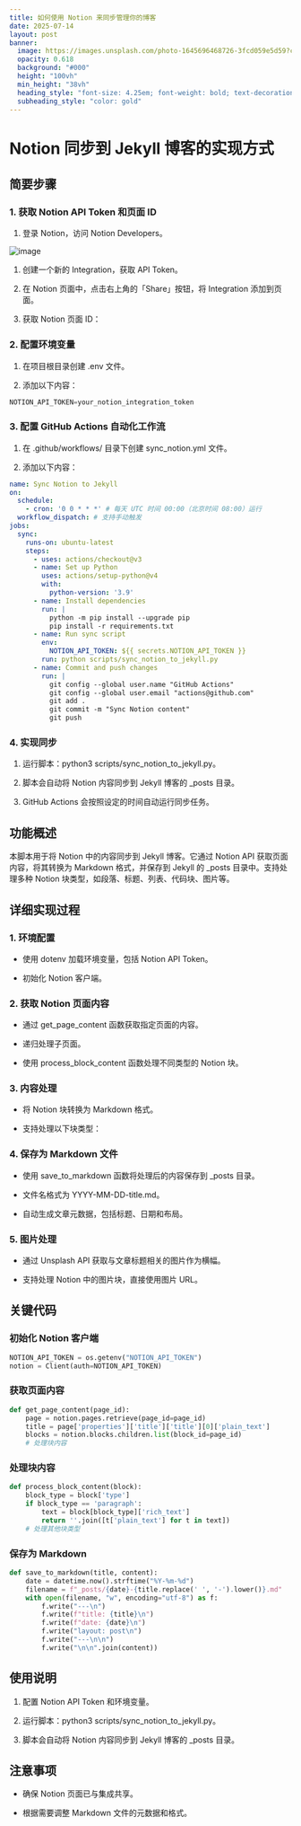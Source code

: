 ```yaml
---
title: 如何使用 Notion 来同步管理你的博客
date: 2025-07-14
layout: post
banner:
  image: https://images.unsplash.com/photo-1645696468726-3fcd059e5d59?crop=entropy&cs=tinysrgb&fit=max&fm=jpg&ixid=M3w2OTIwMzJ8MHwxfHJhbmRvbXx8fHx8fHx8fDE3NTI0NjgyMTd8&ixlib=rb-4.1.0&q=80&w=1080
  opacity: 0.618
  background: "#000"
  height: "100vh"
  min_height: "38vh"
  heading_style: "font-size: 4.25em; font-weight: bold; text-decoration: underline"
  subheading_style: "color: gold"
---
```


# Notion 同步到 Jekyll 博客的实现方式

## 简要步骤

### 1. 获取 Notion API Token 和页面 ID

1. 登录 Notion，访问 Notion Developers。

![image](https://prod-files-secure.s3.us-west-2.amazonaws.com/a7a0cc5a-89b9-4cda-8686-1fba0ca52f40/d19c1afe-dea5-4312-9333-786b0ba83054/image.png?X-Amz-Algorithm=AWS4-HMAC-SHA256&X-Amz-Content-Sha256=UNSIGNED-PAYLOAD&X-Amz-Credential=ASIAZI2LB4664QX7AIP7%2F20250714%2Fus-west-2%2Fs3%2Faws4_request&X-Amz-Date=20250714T044336Z&X-Amz-Expires=3600&X-Amz-Security-Token=IQoJb3JpZ2luX2VjEAoaCXVzLXdlc3QtMiJHMEUCIQCj%2BcrkxTIJV8O1fLV3fg%2FNSZnHVAu4%2FhoroYVFWqGCVwIgV1UWol%2FraVpH7xmtaLBQIXkqvNpkibC4KmOf1iQYiVsq%2FwMIIxAAGgw2Mzc0MjMxODM4MDUiDO%2Fxb%2FFUnu4pQ4nnuircAyn91%2BXpblqvHsOr3mHJJ%2F%2BilHAEy7ULQidNQLs567qiD5QaMsexlhJ0PO3cKxB1qu2hDDkM1m1wFDZ1jg1DgGanpxDhjmLlpolD8LnNewT9kUEckVIRwNEsRbCV42JVYHLZUfqYmCWvyXDuF%2Fcm3e7tjyVEDaOARAd1HGwON2zXZSwjTsE08wbXMf0iyTcjFGAMx7Dy4Sia9DEfvWIG36vJL7L6DOONKqo4snZQoCG7zTBoP%2B7ItSuJaFszgkUnFJW8u9AuMxGWf%2BLo8gjd3rc6xAliTqc4G6PBgjRAr7JgIMCUEfnTJ7xfv7ew7kWUdUFwhaGFQaOIVgsbImwUvDYcQNCeg0RBSx5Gpkl0lC%2FATLzTxFbherUF7U3YUWLWAagCrAN9Trlq4kMG2qhoTr10Gd1H3DQYogbb4fOuC7GXIqc6EZcyIDSEcrTAhiT6nXTTFylBmgiZyapr67bIYTztGhCwWNCHTY5Di0pT9%2FaYaX4JDh8uzz7CfP%2FCoHiNcBO5stm8wdofxRXDOljKOe9bIWHI2MjDqXuQy%2BGXSZl5sE11ZElU%2FoW50GHaKfUvnEENBd1sTBM%2FGslVnSZ4zUPQat8l7FIvECW33RLbmtTu%2B9VyQLYjkvOqp8yyMPbL0cMGOqUBNuwbdnECZenttZ8FhzNbBnfWes5%2B04o3uZLuD2j%2BXqlhEMESQGgekFpO7L%2FRFEzv%2BIeJe4W0tMmzYdV7BLmFq99b6jCYKXoXWMKhRKhfy%2Fo2tsdH7ykvTsj8uPu5o8GX3hyphiI8VuB82fO90ZNqpKU2GQsntXFRmLf0sEwF6LB30btJgYaiKGEThk503GXHr0l2jgS6EjUHYRcv6CUraJL5F3Hx&X-Amz-Signature=489e85f9d1fd4dce4eae928ffa5107d7137d85e10eab4e565c6df2906789ca2d&X-Amz-SignedHeaders=host&x-amz-checksum-mode=ENABLED&x-id=GetObject)

1. 创建一个新的 Integration，获取 API Token。

1. 在 Notion 页面中，点击右上角的「Share」按钮，将 Integration 添加到页面。

1. 获取 Notion 页面 ID：


### 2. 配置环境变量

1. 在项目根目录创建 .env 文件。

1. 添加以下内容：

```javascript
NOTION_API_TOKEN=your_notion_integration_token
```

### 3. 配置 GitHub Actions 自动化工作流

1. 在 .github/workflows/ 目录下创建 sync_notion.yml 文件。

1. 添加以下内容：

```yaml
name: Sync Notion to Jekyll
on:
  schedule:
    - cron: '0 0 * * *' # 每天 UTC 时间 00:00（北京时间 08:00）运行
  workflow_dispatch: # 支持手动触发
jobs:
  sync:
    runs-on: ubuntu-latest
    steps:
      - uses: actions/checkout@v3
      - name: Set up Python
        uses: actions/setup-python@v4
        with:
          python-version: '3.9'
      - name: Install dependencies
        run: |
          python -m pip install --upgrade pip
          pip install -r requirements.txt
      - name: Run sync script
        env:
          NOTION_API_TOKEN: ${{ secrets.NOTION_API_TOKEN }}
        run: python scripts/sync_notion_to_jekyll.py
      - name: Commit and push changes
        run: |
          git config --global user.name "GitHub Actions"
          git config --global user.email "actions@github.com"
          git add .
          git commit -m "Sync Notion content"
          git push
```

### 4. 实现同步

1. 运行脚本：python3 scripts/sync_notion_to_jekyll.py。

1. 脚本会自动将 Notion 内容同步到 Jekyll 博客的 _posts 目录。

1. GitHub Actions 会按照设定的时间自动运行同步任务。

## 功能概述

本脚本用于将 Notion 中的内容同步到 Jekyll 博客。它通过 Notion API 获取页面内容，将其转换为 Markdown 格式，并保存到 Jekyll 的 _posts 目录中。支持处理多种 Notion 块类型，如段落、标题、列表、代码块、图片等。

## 详细实现过程

### 1. 环境配置

- 使用 dotenv 加载环境变量，包括 Notion API Token。

- 初始化 Notion 客户端。

### 2. 获取 Notion 页面内容

- 通过 get_page_content 函数获取指定页面的内容。

- 递归处理子页面。

- 使用 process_block_content 函数处理不同类型的 Notion 块。

### 3. 内容处理

- 将 Notion 块转换为 Markdown 格式。

- 支持处理以下块类型：


### 4. 保存为 Markdown 文件

- 使用 save_to_markdown 函数将处理后的内容保存到 _posts 目录。

- 文件名格式为 YYYY-MM-DD-title.md。

- 自动生成文章元数据，包括标题、日期和布局。

### 5. 图片处理

- 通过 Unsplash API 获取与文章标题相关的图片作为横幅。

- 支持处理 Notion 中的图片块，直接使用图片 URL。

## 关键代码

### 初始化 Notion 客户端

```python
NOTION_API_TOKEN = os.getenv("NOTION_API_TOKEN")
notion = Client(auth=NOTION_API_TOKEN)
```

### 获取页面内容

```python
def get_page_content(page_id):
    page = notion.pages.retrieve(page_id=page_id)
    title = page['properties']['title']['title'][0]['plain_text']
    blocks = notion.blocks.children.list(block_id=page_id)
    # 处理块内容
```

### 处理块内容

```python
def process_block_content(block):
    block_type = block['type']
    if block_type == 'paragraph':
        text = block[block_type]['rich_text']
        return ''.join([t['plain_text'] for t in text])
    # 处理其他块类型
```

### 保存为 Markdown

```python
def save_to_markdown(title, content):
    date = datetime.now().strftime("%Y-%m-%d")
    filename = f"_posts/{date}-{title.replace(' ', '-').lower()}.md"
    with open(filename, "w", encoding="utf-8") as f:
        f.write("---\n")
        f.write(f"title: {title}\n")
        f.write(f"date: {date}\n")
        f.write("layout: post\n")
        f.write("---\n\n")
        f.write("\n\n".join(content))
```

## 使用说明

1. 配置 Notion API Token 和环境变量。

1. 运行脚本：python3 scripts/sync_notion_to_jekyll.py。

1. 脚本会自动将 Notion 内容同步到 Jekyll 博客的 _posts 目录。

## 注意事项

- 确保 Notion 页面已与集成共享。

- 根据需要调整 Markdown 文件的元数据和格式。